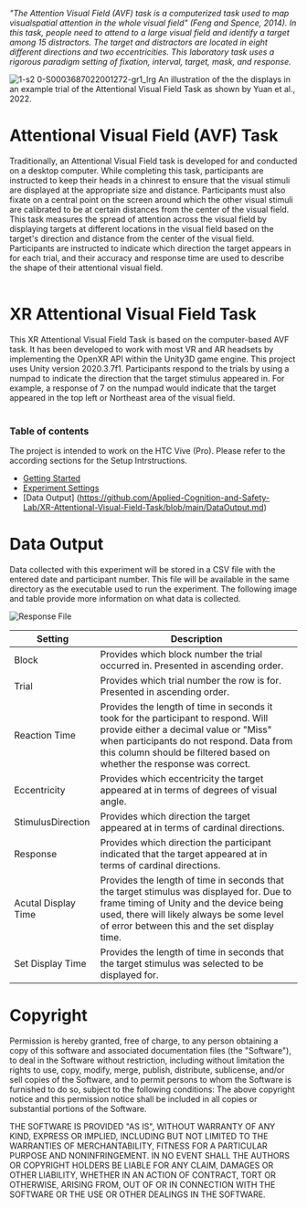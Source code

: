 <i>"The Attention Visual Field (AVF) task is a computerized task used to map visualspatial attention in the whole visual field" (Feng and Spence, 2014). 
In this task, people need to attend to a large visual field and identify a target among 15 distractors. The target and distractors are located in eight different 
directions and two eccentricities. This laboratory task uses a rigorous paradigm setting of fixation, interval, target, mask, and response.</i>

![1-s2 0-S0003687022001272-gr1_lrg](https://user-images.githubusercontent.com/105318271/193877517-d1339ffb-e356-497a-8121-3ec1c17871a9.jpg) An illustration of the the displays in an example trial of the Attentional Visual Field Task as shown by Yuan et al., 2022. 

# Attentional Visual Field (AVF) Task

Traditionally, an Attentional Visual Field task is developed for and conducted on a desktop computer. While completing this task, participants are instructed to keep their heads in a chinrest to ensure that the visual stimuli are displayed at the appropriate size and distance. Participants must also fixate on a central point on the screen around which the other visual stimuli are calibrated to be at certain distances from the center of the visual field. This task measures the spread of attention across the visual field by displaying targets at different locations in the visual field based on the target's direction and distance from the center of the visual field. Participants are instructed to indicate which direction the target appears in for each trial, and their accuracy and response time are used to describe the shape of their attentional visual field.
<br>
<br>
# XR Attentional Visual Field Task

This XR Attentional Visual Field Task is based on the computer-based AVF task. It has been developed to work with most VR and AR headsets by implementing the OpenXR API within the Unity3D game engine. This project uses Unity version 2020.3.7f1. Participants respond to the trials by using a numpad to indicate the direction that the target stimulus appeared in. For example, a response of 7 on the numpad would indicate that the target appeared in the top left or Northeast area of the visual field.
<br>
<br>

### Table of contents

The project is intended to work on the HTC Vive (Pro). Please refer to the according sections for the Setup Intrstructions.

- [Getting Started](https://github.com/Applied-Cognition-and-Safety-Lab/XR-Attentional-Visual-Field-Task/blob/main/Getting%20Started.md)
- [Experiment Settings](https://github.com/Applied-Cognition-and-Safety-Lab/XR-Attentional-Visual-Field-Task/blob/main/ExperimentSettings.md)
- [Data Output] (https://github.com/Applied-Cognition-and-Safety-Lab/XR-Attentional-Visual-Field-Task/blob/main/DataOutput.md)

# Data Output
Data collected with this experiment will be stored in a CSV file with the entered date and participant number. This file will be available in the same directory as the executable used to run the experiment. The following image and table provide more information on what data is collected.

![Response File](https://user-images.githubusercontent.com/105318271/177618335-23054912-c553-4d07-8872-c1fb93b08f4e.png)

Setting | Description
------------ | -------------
Block | Provides which block number the trial occurred in. Presented in ascending order.
Trial | Provides which trial number the row is for. Presented in ascending order.
Reaction Time | Provides the length of time in seconds it took for the participant to respond. Will provide either a decimal value or "Miss" when participants do not respond. Data from this column should be filtered based on whether the response was correct.
Eccentricity | Provides which eccentricity the target appeared at in terms of degrees of visual angle.
StimulusDirection | Provides which direction the target appeared at in terms of cardinal directions.
Response | Provides which direction the participant indicated that the target appeared at in terms of cardinal directions.
Acutal Display Time | Provides the length of time in seconds that the target stimulus was displayed for. Due to frame timing of Unity and the device being used, there will likely always be some level of error between this and the set display time.
Set Display Time | Provides the length of time in seconds that the target stimulus was selected to be displayed for.

# Copyright

Permission is hereby granted, free of charge, to any person obtaining a copy of this software and associated documentation files (the "Software"), 
to deal in the Software without restriction, including without limitation the rights to use, copy, modify, merge, publish, distribute, sublicense, 
and/or sell copies of the Software, and to permit persons to whom the Software is furnished to do so, subject to the following conditions: 
The above copyright notice and this permission notice shall be included in all copies or substantial portions of the Software.

THE SOFTWARE IS PROVIDED "AS IS", WITHOUT WARRANTY OF ANY KIND, EXPRESS OR IMPLIED, INCLUDING BUT NOT LIMITED TO THE WARRANTIES OF MERCHANTABILITY, 
FITNESS FOR A PARTICULAR PURPOSE AND NONINFRINGEMENT. IN NO EVENT SHALL THE AUTHORS OR COPYRIGHT HOLDERS BE LIABLE FOR ANY CLAIM, DAMAGES OR OTHER LIABILITY, 
WHETHER IN AN ACTION OF CONTRACT, TORT OR OTHERWISE, ARISING FROM, OUT OF OR IN CONNECTION WITH THE SOFTWARE OR THE USE OR OTHER DEALINGS IN THE SOFTWARE.
